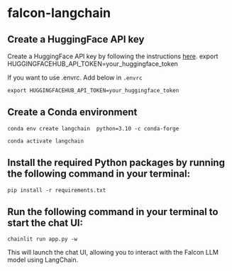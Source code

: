 # falcon-langchain

## Create a HuggingFace API key

Create a HuggingFace API key by following the instructions [here](https://huggingface.co/docs/hub/adding-a-file-to-a-model).
export HUGGINGFACEHUB_API_TOKEN=your_huggingface_token

If you want to use .envrc. Add below in `.envrc`

```
export HUGGINGFACEHUB_API_TOKEN=your_huggingface_token
```

## Create a Conda environment 

```
conda env create langchain  python=3.10 -c conda-forge

conda activate langchain
```

## Install the required Python packages by running the following command in your terminal:
```
pip install -r requirements.txt
```

## Run the following command in your terminal to start the chat UI:

```
chainlit run app.py -w
```

This will launch the chat UI, allowing you to interact with the Falcon LLM model using LangChain.